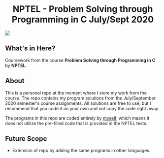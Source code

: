<div align="center">
  
# NPTEL - Problem Solving through Programming in C July/Sept 2020
</div> 

![](https://img.shields.io/badge/made%20by-indujaaaa-blueviolet)

## What's in Here?

Coursework from the course **Problem Solving through Programming in C** by **NPTEL**.

## About

This is a personal repo at the moment where I store my work from the course. The repo contains my program solutions from the July/September 2020 semester's course assignments. All solutions are free to use, but I recommend that you code it on your own and not copy the code right away.

The programs in this repo are coded entirely by [myself](https://github.com/indujaaaa), which means it does not utilize the pre-filled code that is provided in the NPTEL tests.

## Future Scope

- Extension of repo by adding the same programs in other languages.
